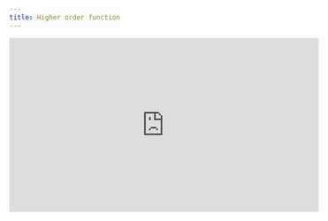 ```yaml
---
title: Higher order function
---
```


<iframe width="560" height="315" src="https://www.youtube.com/embed/uVK84yPnMMU" title="YouTube video player" frameborder="0" allow="accelerometer; autoplay; clipboard-write; encrypted-media; gyroscope; picture-in-picture" allowfullscreen></iframe>